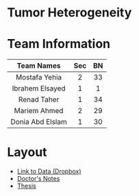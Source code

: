 # Tumor Heterogeneity

<h1> Team Information </h1>

Team Names | Sec | BN
:--------:|:---------:|:-------:
Mostafa Yehia | 2 | 33
Ibrahem Elsayed | 1 | 1
Renad Taher | 1 | 34
Mariem Ahmed | 2 | 29
Donia Abd Elslam | 1 | 30

# Layout
* [Link to Data (Dropbox)](https://www.dropbox.com/sh/w2yfgnb0u3kragd/AADesjt7IJS873KbPM5so10_a?dl=0)
* [Doctor's Notes](https://github.com/mostafa20223/GP/blob/master/Doctor's%20Notes.md)
* [Thesis](https://github.com/mostafa20223/GP/blob/master/Thesis.md)